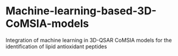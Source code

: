 # Machine-learning-based-3D-CoMSIA-models
Integration of machine learning in 3D-QSAR CoMSIA models for the identification of lipid antioxidant peptides
